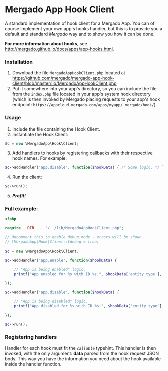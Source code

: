 # Mergado App Hook Client

A standard implementation of hook client for a Mergado App. You can of course implement your own app's hooks handler, but this is to provide you a default and standard *Mergado* way and to show you how it can be done.

**For more information about hooks**, see http://mergado.github.io/docs/apps/app-hooks.html.

### Installation
1. Download the file `MergadoAppHookClient.php` located at https://github.com/mergado/mergado-app-hook-client/blob/master/lib/MergadoAppHookClient.php
2. Put it somewhere into your app's directory, so you can include the file from the `index.php` file located in your app's system hook directory (which is then invoked by Mergado placing requests to your app's hook endpoint: `https://appcloud.mergado.com/apps/myapp/_mergado/hook/`) 

### Usage
1. Include the file containing the Hook Client.
2. Instantiate the Hook Client:

 ```php
 $c = new \MergadoApp\Hook\Client;
 ```
3. Add handlers to hooks by registering callbacks with their respective hook names. For example:

 ```php
 $c->addHandler('app.disable', function($hookData) { /* Some logic. */ });
 ```
4. Run the client:

 ```php
 $c->run();
 ```
5. ***Profit!***

### Full example:

```php
<?php

require __DIR__ . "/../lib/MergadoAppHookClient.php";

// Uncomment this to enable debug mode - errors will be shown.
// \MergadoApp\Hook\Client::$debug = true;

$c = new \MergadoApp\Hook\Client;

$c->addHandler('app.enable', function($hookData) {

	// "App is being enabled" logic.
	printf("App enabled for %s with ID %s.", $hookData['entity_type'], $hookData['entity_id']);
	
});

$c->addHandler('app.disable', function($hookData) {

	// "App is being disabled" logic.
	printf("App disabled for %s with ID %s.", $hookData['entity_type'], $hookData['entity_id']);
	
});

$c->run();

```

### Registering handlers
Handler for each hook must fit the *`callable`* typehint. This handler is then invoked, with the only argument: **data** parsed from the hook request JSON body. This way you have the information you need about the hook available inside the handler function.
